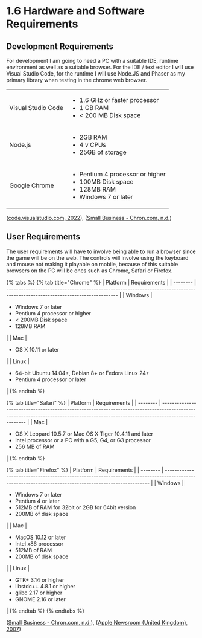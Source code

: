# 1.6 Hardware and Software Requirements

## Development Requirements

For development I am going to need a PC with a suitable IDE, runtime environment as well as a suitable browser. For the IDE / text editor I will use Visual Studio Code, for the runtime I will use Node.JS and Phaser as my primary library when testing in the chrome web browser.

|                    |                                                                                                                       |
| ------------------ | --------------------------------------------------------------------------------------------------------------------- |
| Visual Studio Code | <ul><li>1.6 GHz or faster processor</li><li>1 GB RAM</li><li>&#x3C; 200 MB Disk space</li></ul>                       |
| Node.js            | <ul><li>2GB RAM</li><li>4 v CPUs</li><li>25GB of storage</li></ul>                                                    |
| Google Chrome      | <ul><li>Pentium 4 processor or higher</li><li>100MB Disk space</li><li>128MB RAM</li><li>Windows 7 or later</li></ul> |

([code.visualstudio.com, 2022](../evaluation/reference-list.md)), ([Small Business - Chron.com, n.d.](../evaluation/reference-list.md))



## User Requirements

The user requirements will have to involve being able to run a browser since the game will be on the web. The controls will involve using the keyboard and mouse not making it playable on mobile, because of this suitable browsers on the PC will be ones such as Chrome, Safari or Firefox.

{% tabs %}
{% tab title="Chrome" %}
| Platform | Requirements                                                                                                                 |
| -------- | ---------------------------------------------------------------------------------------------------------------------------- |
| Windows  | <ul><li>Windows 7 or later</li><li>Pentium 4 processor or higher</li><li>&#x3C; 200MB Disk space</li><li>128MB RAM</li></ul> |
| Mac      | <ul><li>OS X 10.11 or later</li></ul>                                                                                        |
| Linux    | <ul><li>64-bit Ubuntu 14.04+, Debian 8+ or Fedora Linux 24+</li><li>Pentium 4 processor or later</li></ul>                   |
{% endtab %}

{% tab title="Safari" %}
| Platform | Requirements                                                                                                                                                                       |
| -------- | ---------------------------------------------------------------------------------------------------------------------------------------------------------------------------------- |
| Mac      | <ul><li>OS X Leopard 10.5.7 or Mac OS X Tiger       10.4.11 and later</li><li>Intel processor or a PC with a G5, G4,               or G3 processor</li><li>256 MB of RAM</li></ul> |
{% endtab %}

{% tab title="Firefox" %}
| Platform | Requirements                                                                                                                                          |
| -------- | ----------------------------------------------------------------------------------------------------------------------------------------------------- |
| Windows  | <ul><li>Windows 7 or later</li><li>Pentium 4 or later</li><li>512MB of RAM for 32bit or 2GB for 64bit   version</li><li>200MB of disk space</li></ul> |
| Mac      | <ul><li>MacOS 10.12 or later</li><li>Intel x86 processor</li><li>512MB of RAM</li><li>200MB of disk space</li></ul>                                   |
| Linux    | <p></p><ul><li>GTK+ 3.14 or higher</li><li>libstdc++ 4.8.1 or higher</li><li>glibc 2.17 or higher</li><li>GNOME 2.16 or later</li></ul>               |
{% endtab %}
{% endtabs %}

([Small Business - Chron.com, n.d.](../evaluation/reference-list.md)), ([Apple Newsroom (United Kingdom), 2007](../evaluation/reference-list.md))
